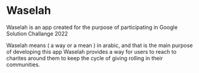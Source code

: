 # Waselah 

Waselah is an app created for the purpose of participating in Google Solution Challange 2022

Waselah means ( a way or a mean ) in arabic, and that is the main purpose of developing this app 
Waselah provides a way for users to reach to charites around them to keep the cycle of giving rolling in their communities. 
